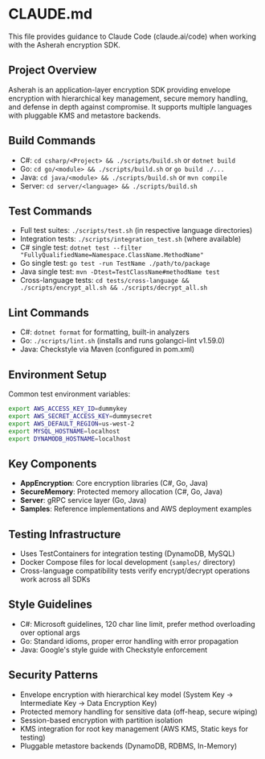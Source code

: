 # CLAUDE.md

This file provides guidance to Claude Code (claude.ai/code) when working with the Asherah encryption SDK.

## Project Overview
Asherah is an application-layer encryption SDK providing envelope encryption with hierarchical key management, secure memory handling, and defense in depth against compromise. It supports multiple languages with pluggable KMS and metastore backends.

## Build Commands
- C#: `cd csharp/<Project> && ./scripts/build.sh` or `dotnet build`
- Go: `cd go/<module> && ./scripts/build.sh` or `go build ./...`
- Java: `cd java/<module> && ./scripts/build.sh` or `mvn compile`
- Server: `cd server/<language> && ./scripts/build.sh`

## Test Commands
- Full test suites: `./scripts/test.sh` (in respective language directories)
- Integration tests: `./scripts/integration_test.sh` (where available)
- C# single test: `dotnet test --filter "FullyQualifiedName=Namespace.ClassName.MethodName"`
- Go single test: `go test -run TestName ./path/to/package`
- Java single test: `mvn -Dtest=TestClassName#methodName test`
- Cross-language tests: `cd tests/cross-language && ./scripts/encrypt_all.sh && ./scripts/decrypt_all.sh`

## Lint Commands
- C#: `dotnet format` for formatting, built-in analyzers
- Go: `./scripts/lint.sh` (installs and runs golangci-lint v1.59.0)
- Java: Checkstyle via Maven (configured in pom.xml)

## Environment Setup
Common test environment variables:
```bash
export AWS_ACCESS_KEY_ID=dummykey
export AWS_SECRET_ACCESS_KEY=dummysecret
export AWS_DEFAULT_REGION=us-west-2
export MYSQL_HOSTNAME=localhost
export DYNAMODB_HOSTNAME=localhost
```

## Key Components
- **AppEncryption**: Core encryption libraries (C#, Go, Java)
- **SecureMemory**: Protected memory allocation (C#, Go, Java)
- **Server**: gRPC service layer (Go, Java)
- **Samples**: Reference implementations and AWS deployment examples

## Testing Infrastructure
- Uses TestContainers for integration testing (DynamoDB, MySQL)
- Docker Compose files for local development (`samples/` directory)
- Cross-language compatibility tests verify encrypt/decrypt operations work across all SDKs

## Style Guidelines
- C#: Microsoft guidelines, 120 char line limit, prefer method overloading over optional args
- Go: Standard idioms, proper error handling with error propagation
- Java: Google's style guide with Checkstyle enforcement

## Security Patterns
- Envelope encryption with hierarchical key model (System Key → Intermediate Key → Data Encryption Key)
- Protected memory handling for sensitive data (off-heap, secure wiping)
- Session-based encryption with partition isolation
- KMS integration for root key management (AWS KMS, Static keys for testing)
- Pluggable metastore backends (DynamoDB, RDBMS, In-Memory)
